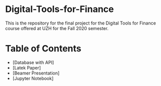 # Digital-Tools-for-Finance

This is the repository for the final project for the Digital Tools for Finance course offered at UZH for the Fall 2020 semester.

Table of Contents
=================
* [Database with API]
* [Latek Paper]
* [Beamer Presentation]
* [Jupyter Notebook]



